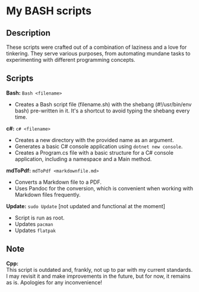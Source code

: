 # My BASH scripts
## Description

These scripts were crafted out of a combination of laziness and a love for tinkering. They serve various purposes, 
from automating mundane tasks to experimenting with different programming concepts.

## Scripts

**Bash:** ```Bash <filename>```
- Creates a Bash script file (filename.sh) with the shebang (#!/usr/bin/env bash) pre-written in it. It's a shortcut to avoid typing the shebang every time.

**c#:** ```c# <filename>```
- Creates a new directory with the provided name as an argument.
- Generates a basic C# console application using ```dotnet new console```.
- Creates a Program.cs file with a basic structure for a C# console application, including a namespace and a Main method.

**mdToPdf:** ```mdToPdf <markdownfile.md>```
- Converts a Markdown file to a PDF.
- Uses Pandoc for the conversion, which is convenient when working with Markdown files frequently.

**Update:** ```sudo Update``` [not updated and functional at the moment]

- Script is run as root.
- Updates `pacman`
- Updates `flatpak`


## Note

**Cpp:** <br>
This script is outdated and, frankly, not up to par with my current standards. 
I may revisit it and make improvements in the future, but for now, it remains as is. 
Apologies for any inconvenience!
